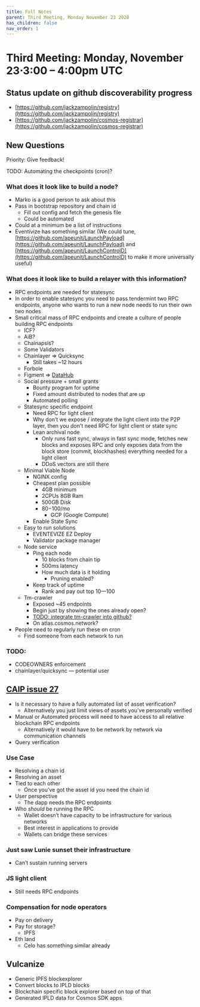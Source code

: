 ```yaml
---
title: Full Notes
parent: Third Meeting, Monday November 23 2020
has_children: false
nav_order: 1
---
```


# **Third Meeting: Monday, November 23⋅3:00 – 4:00pm UTC**

## Status update on github discoverability progress

- [https://github.com/jackzampolin/registry](https://github.com/jackzampolin/registry)
- [https://github.com/jackzampolin/cosmos-registrar](https://github.com/jackzampolin/cosmos-registrar)

## New Questions

Priority: Give feedback!

TODO: Automating the checkpoints (cron)?

### What does it look like to build a node?

- Marko is a good person to ask about this
- Pass in bootstrap repository and chain id
    - Fill out config and fetch the genesis file
    - Could be automated
- Could at a minimum be a list of instructions
- Eventivize has something similar (We could tune, [https://github.com/apeunit/LaunchPayload](https://github.com/apeunit/LaunchPayload) and [https://github.com/apeunit/LaunchControlD](https://github.com/apeunit/LaunchControlD) to make it more universally useful)

### What does it look like to build a relayer with this information?

- RPC endpoints are needed for statesync
- In order to enable statesync you need to pass tendermint two RPC endpoints, anyone who wants to run a new node needs to run their own two nodes
- Small critical mass of RPC endpoints and create a culture of people building RPC endpoints
    - ICF?
    - AiB?
    - Chainapsis?
    - Some Validators
    - Chainlayer => Quicksync
        - Still takes ~12 hours
    - Forbole
    - Figment => [DataHub](https://figment.io/datahub/cosmos/)
    - Social pressure + small grants
        - Bounty program for uptime
        - Fixed amount distributed to nodes that are up
        - Automated polling
    - Statesync specific endpoint
        - Need RPC for light client
        - Why don’t we expose / integrate the light client into the P2P layer, then you don't need RPC for light client or state sync
        - Lean archival node
            - Only runs fast sync, always in fast sync mode, fetches new blocks and exposes RPC and only exposes data from the block store (commit, blockhashes) everything needed for a light client
            - DDoS vectors are still there
    - Minimal Viable Node
        - NGINX config
        - Cheapest plan possible
            - 4GB minimum
            - 2CPUs 8GB Ram
            - 500GB Disk
            - $80-$100/mo
                - GCP (Google Compute)
        - Enable State Sync
    - Easy to run solutions
        - EVENTEVIZE EZ Deploy
        - Validator package manager
    - Node service
        - Ping each node
            - 10 blocks from chain tip
            - 500ms latency
            - How much data is it holding
                - Pruning enabled?
        - Keep track of uptime
            - Rank and pay out top 10—100
    - Tm-crawler
        - Exposed ~45 endpoints
        - Begin just by showing the ones already open?
        - [TODO: integrate tm-crawler into github?](https://github.com/fissionlabsio/tmcrawl)
        - On atlas.cosmos.network?
- People need to regularly run these on cron
    - Find someone from each network to run

### TODO:

- CODEOWNERS enforcement
- chainlayer/quicksync — potential user

## [CAIP issue 27](https://github.com/ChainAgnostic/CAIPs/issues/27)

- Is it necessary to have a fully automated list of asset verification?
    - Alternatively you just limit views of assets you’ve personally verified
- Manual or Automated process will need to have access to all relative blockchain RPC endpoints
    - Alternatively it would have to be network by network via communication channels
- Query verification

### Use Case

- Resolving a chain id
- Resolving an asset
- Tied to each other
    - Once you’ve got the asset id you need the chain id
- User perspective
    - The dapp needs the RPC endpoints
- Who _should_ be running the RPC
    - Wallet doesn’t have capacity to be infrastructure for various networks
    - Best interest in applications to provide
    - Wallets can bridge these services

### Just saw Lunie sunset their infrastructure

- Can’t sustain running servers

### JS light client

- Still needs RPC endpoints

### Compensation for node operators

- Pay on delivery
- Pay for storage?
    - IPFS
- Eth land
    - Celo has something similar already

## Vulcanize

- Generic IPFS blockexplorer
- Convert blocks to IPLD blocks
- Blockchain specific block explorer based on top of that
- Generated IPLD data for Cosmos SDK apps